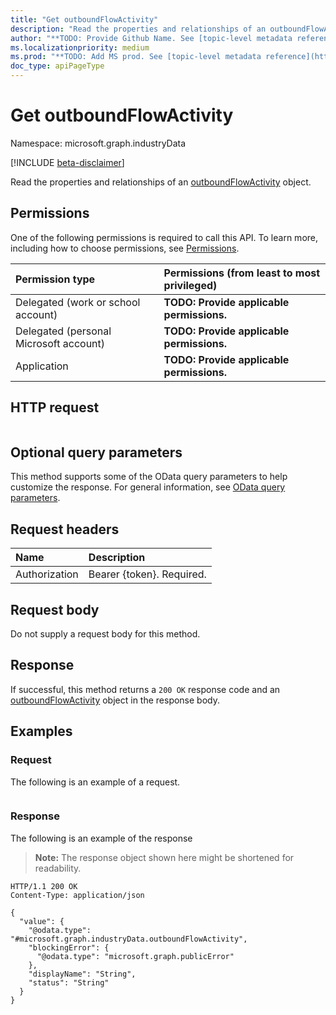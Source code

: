 ```yaml
---
title: "Get outboundFlowActivity"
description: "Read the properties and relationships of an outboundFlowActivity object."
author: "**TODO: Provide Github Name. See [topic-level metadata reference](https://aka.ms/msgo?pagePath=API/Document/Guidelines/Metadata)**"
ms.localizationpriority: medium
ms.prod: "**TODO: Add MS prod. See [topic-level metadata reference](https://aka.ms/msgo?pagePath=API/Document/Guidelines/Metadata)**"
doc_type: apiPageType
---
```


# Get outboundFlowActivity
Namespace: microsoft.graph.industryData

[!INCLUDE [beta-disclaimer](../../includes/beta-disclaimer.md)]

Read the properties and relationships of an [outboundFlowActivity](../resources/industrydata-outboundflowactivity.md) object.

## Permissions
One of the following permissions is required to call this API. To learn more, including how to choose permissions, see [Permissions](/graph/permissions-reference).

|Permission type|Permissions (from least to most privileged)|
|:---|:---|
|Delegated (work or school account)|**TODO: Provide applicable permissions.**|
|Delegated (personal Microsoft account)|**TODO: Provide applicable permissions.**|
|Application|**TODO: Provide applicable permissions.**|

## HTTP request

<!-- {
  "blockType": "ignored"
}
-->
``` http
```

## Optional query parameters
This method supports some of the OData query parameters to help customize the response. For general information, see [OData query parameters](/graph/query-parameters).

## Request headers
|Name|Description|
|:---|:---|
|Authorization|Bearer {token}. Required.|

## Request body
Do not supply a request body for this method.

## Response

If successful, this method returns a `200 OK` response code and an [outboundFlowActivity](../resources/industrydata-outboundflowactivity.md) object in the response body.

## Examples

### Request
The following is an example of a request.
<!-- {
  "blockType": "request",
  "name": "get_outboundflowactivity"
}
-->
``` http

```


### Response
The following is an example of the response
>**Note:** The response object shown here might be shortened for readability.
<!-- {
  "blockType": "response",
  "truncated": true,
  "@odata.type": "microsoft.graph.industryData.outboundFlowActivity"
}
-->
``` http
HTTP/1.1 200 OK
Content-Type: application/json

{
  "value": {
    "@odata.type": "#microsoft.graph.industryData.outboundFlowActivity",
    "blockingError": {
      "@odata.type": "microsoft.graph.publicError"
    },
    "displayName": "String",
    "status": "String"
  }
}
```

